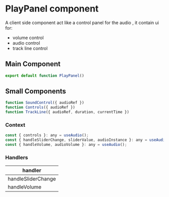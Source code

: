 # PlayPanel component

A client side component act like a control panel for the audio , it contain ui for:

- volume control
- audio control
- track line control

## Main Component

```js
export default function PlayPanel()
```

## Small Components

```js
function SoundControl({ audioRef })
function Controls({ audioRef })
function TrackLine({ audioRef, duration, currentTime })
```

### Context

```js
const { controls }: any = useAudio();
const { handleSliderChange, sliderValue, audioInstance }: any = useAudio();
const { handleVolume, audioVolume }: any = useAudio();
```

### Handlers

| handler            |
| ------------------ |
| handleSliderChange |
| handleVolume       |
